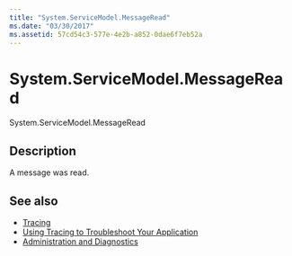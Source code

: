 ```yaml
---
title: "System.ServiceModel.MessageRead"
ms.date: "03/30/2017"
ms.assetid: 57cd54c3-577e-4e2b-a852-0dae6f7eb52a
---
```

# System.ServiceModel.MessageRead
System.ServiceModel.MessageRead  
  
## Description  
 A message was read.  
  
## See also
- [Tracing](../../../../../docs/framework/wcf/diagnostics/tracing/index.md)
- [Using Tracing to Troubleshoot Your Application](../../../../../docs/framework/wcf/diagnostics/tracing/using-tracing-to-troubleshoot-your-application.md)
- [Administration and Diagnostics](../../../../../docs/framework/wcf/diagnostics/index.md)
